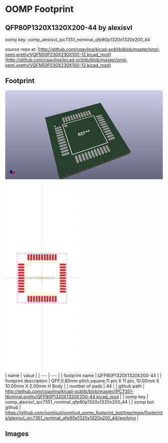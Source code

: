 # OOMP Footprint  
## QFP80P1320X1320X200-44  by alexisvl  
  
oomp key: oomp_alexisvl_ipc7351_nominal_qfp80p1320x1320x200_44  
  
source repo at: [http://github.com/cpavlina/kicad-pcblib/blob/master/smd-semi.pretty/VQFN50P230X230X100-12.kicad_mod](http://github.com/cpavlina/kicad-pcblib/blob/master/smd-semi.pretty/VQFN50P230X230X100-12.kicad_mod)  
## Footprint  
  
[![working_kicad_pcb_3d.png](working_kicad_pcb_3d_600.png)](working_kicad_pcb_3d.png)  
  
[![working.png](working_600.png)](working.png)  
| name | value | 
| --- | --- | 
| footprint name | QFP80P1320X1320X200-44 | 
| footprint description | QFP,0.80mm pitch,square;11 pin X 11 pin, 10.00mm X 10.00mm X 2.00mm H Body | 
| number of pads | 44 | 
| github path | http://github.com/cpavlina/kicad-pcblib/blob/master/IPC7351-Nominal.pretty/QFP80P1320X1320X200-44.kicad_mod | 
| oomp key | oomp_alexisvl_ipc7351_nominal_qfp80p1320x1320x200_44 | 
| oomp bot github | https://github.com/oomlout/oomlout_oomp_footprint_bot/tree/main/footprints/alexisvl_ipc7351_nominal_qfp80p1320x1320x200_44/working | 
## Images  
